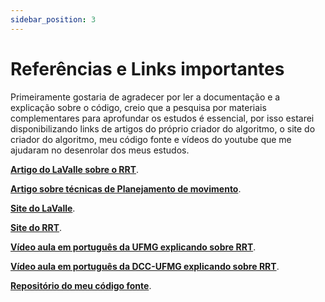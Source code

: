 ```yaml
---
sidebar_position: 3
---
```


# Referências e Links importantes

Primeiramente gostaria de agradecer por ler a documentação e a explicação sobre o código, creio que a pesquisa por materiais complementares para aprofundar os estudos é essencial, por isso estarei disponibilizando links de artigos do próprio criador do algoritmo, o site do criador do algoritmo, meu código fonte e vídeos do youtube que me ajudaram no desenrolar dos meus estudos.


**[Artigo do LaValle sobre o RRT](https://msl.cs.illinois.edu/~lavalle/papers/Lav98c.pdf)**.

**[Artigo sobre técnicas de Planejamento de movimento](https://arxiv.org/pdf/1105.1186)**.

**[Site do LaValle](https://lavalle.pl/)**.

**[Site do RRT](https://lavalle.pl/rrt/index.html)**.

**[Vídeo aula em português da UFMG explicando sobre RRT](https://www.youtube.com/watch?v=Xw4mKj1pDeI&t=442s)**.

**[Vídeo aula em português da DCC-UFMG explicando sobre RRT](https://www.youtube.com/watch?v=aZgiuvmHNS4&t=3340s)**.

**[Repositório do meu código fonte](https://github.com/J3ipy/Algoritmo-RRT/tree/main)**.


